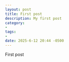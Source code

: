 ```yaml
---
layout: post
title: First post
description: My first post
category:
- 
tags:
- 
date: 2025-6-12 20:44 -0500
---
```

First post
